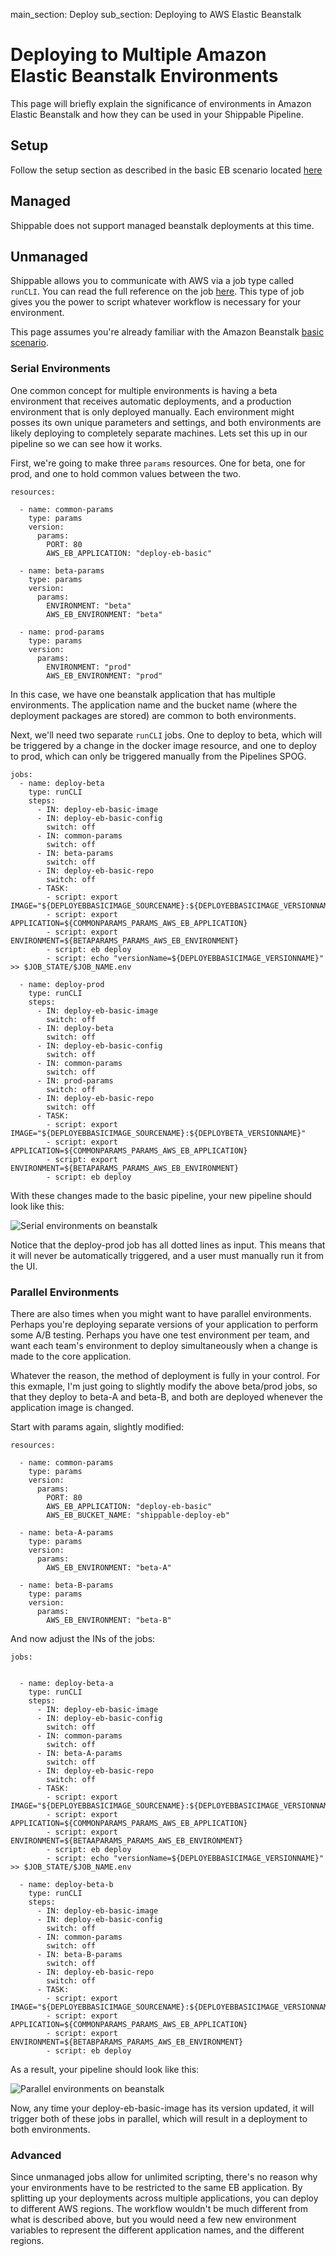 main_section: Deploy
sub_section: Deploying to AWS Elastic Beanstalk

# Deploying to Multiple Amazon Elastic Beanstalk Environments
This page will briefly explain the significance of environments in Amazon Elastic Beanstalk and how they can be used in your Shippable Pipeline.

## Setup
Follow the setup section as described in the basic EB scenario located [here](./aws-elastic-beanstalk)

## Managed
Shippable does not support managed beanstalk deployments at this time.

## Unmanaged
Shippable allows you to communicate with AWS via a job type called `runCLI`.  You can read the full reference on the job [here](../reference/job-runcli).  This type of job gives you the power to script whatever workflow is necessary for your environment.

This page assumes you're already familiar with the Amazon Beanstalk [basic scenario](./aws-elastic-beanstalk).


### Serial Environments
One common concept for multiple environments is having a beta environment that receives automatic deployments, and a production environment that is only deployed manually.  Each environment might posses its own unique parameters and settings, and both environments are likely deploying to completely separate machines.  Lets set this up in our pipeline so we can see how it works.

First, we're going to make three `params` resources.  One for beta, one for prod, and one to hold common values between the two.

```
resources:

  - name: common-params
    type: params
    version:
      params:
        PORT: 80
        AWS_EB_APPLICATION: "deploy-eb-basic"

  - name: beta-params
    type: params
    version:
      params:
        ENVIRONMENT: "beta"
        AWS_EB_ENVIRONMENT: "beta"

  - name: prod-params
    type: params
    version:
      params:
        ENVIRONMENT: "prod"
        AWS_EB_ENVIRONMENT: "prod"

```
In this case, we have one beanstalk application that has multiple environments.  The application name and the bucket name (where the deployment packages are stored) are common to both environments.

Next, we'll need two separate `runCLI` jobs.  One to deploy to beta, which will be triggered by a change in the docker image resource, and one to deploy to prod, which can only be triggered manually from the Pipelines SPOG.

```
jobs:
  - name: deploy-beta
    type: runCLI
    steps:
      - IN: deploy-eb-basic-image
      - IN: deploy-eb-basic-config
        switch: off
      - IN: common-params
        switch: off
      - IN: beta-params
        switch: off
      - IN: deploy-eb-basic-repo
        switch: off
      - TASK:
        - script: export IMAGE="${DEPLOYEBBASICIMAGE_SOURCENAME}:${DEPLOYEBBASICIMAGE_VERSIONNAME}"
        - script: export APPLICATION=${COMMONPARAMS_PARAMS_AWS_EB_APPLICATION}
        - script: export ENVIRONMENT=${BETAPARAMS_PARAMS_AWS_EB_ENVIRONMENT}
        - script: eb deploy
        - script: echo "versionName=${DEPLOYEBBASICIMAGE_VERSIONNAME}" >> $JOB_STATE/$JOB_NAME.env

  - name: deploy-prod
    type: runCLI
    steps:
      - IN: deploy-eb-basic-image
        switch: off
      - IN: deploy-beta
        switch: off
      - IN: deploy-eb-basic-config
        switch: off
      - IN: common-params
        switch: off
      - IN: prod-params
        switch: off
      - IN: deploy-eb-basic-repo
        switch: off
      - TASK:
        - script: export IMAGE="${DEPLOYEBBASICIMAGE_SOURCENAME}:${DEPLOYBETA_VERSIONNAME}"
        - script: export APPLICATION=${COMMONPARAMS_PARAMS_AWS_EB_APPLICATION}
        - script: export ENVIRONMENT=${BETAPARAMS_PARAMS_AWS_EB_ENVIRONMENT}
        - script: eb deploy

```

With these changes made to the basic pipeline, your new pipeline should look like this:

<img src="../../images/deploy/elasticbeanstalk/eb-serial-envs.png" alt="Serial environments on beanstalk">

Notice that the deploy-prod job has all dotted lines as input.  This means that it will never be automatically triggered, and a user must manually run it from the UI.

### Parallel Environments

There are also times when you might want to have parallel environments.  Perhaps you're deploying separate versions of your application to perform some A/B testing. Perhaps you have one test environment per team, and want each team's environment to deploy simultaneously when a change is made to the core application.

Whatever the reason, the method of deployment is fully in your control.  For this exmaple, I'm just going to slightly modify the above beta/prod jobs, so that they deploy to beta-A and beta-B, and both are deployed whenever the application image is changed.

Start with params again, slightly modified:
```
resources:

  - name: common-params
    type: params
    version:
      params:
        PORT: 80
        AWS_EB_APPLICATION: "deploy-eb-basic"
        AWS_EB_BUCKET_NAME: "shippable-deploy-eb"

  - name: beta-A-params
    type: params
    version:
      params:
        AWS_EB_ENVIRONMENT: "beta-A"

  - name: beta-B-params
    type: params
    version:
      params:
        AWS_EB_ENVIRONMENT: "beta-B"

```

And now adjust the INs of the jobs:
```
jobs:


  - name: deploy-beta-a
    type: runCLI
    steps:
      - IN: deploy-eb-basic-image
      - IN: deploy-eb-basic-config
        switch: off
      - IN: common-params
        switch: off
      - IN: beta-A-params
        switch: off
      - IN: deploy-eb-basic-repo
        switch: off
      - TASK:
        - script: export IMAGE="${DEPLOYEBBASICIMAGE_SOURCENAME}:${DEPLOYEBBASICIMAGE_VERSIONNAME}"
        - script: export APPLICATION=${COMMONPARAMS_PARAMS_AWS_EB_APPLICATION}
        - script: export ENVIRONMENT=${BETAAPARAMS_PARAMS_AWS_EB_ENVIRONMENT}
        - script: eb deploy
        - script: echo "versionName=${DEPLOYEBBASICIMAGE_VERSIONNAME}" >> $JOB_STATE/$JOB_NAME.env

  - name: deploy-beta-b
    type: runCLI
    steps:
      - IN: deploy-eb-basic-image
      - IN: deploy-eb-basic-config
        switch: off
      - IN: common-params
        switch: off
      - IN: beta-B-params
        switch: off
      - IN: deploy-eb-basic-repo
        switch: off
      - TASK:
        - script: export IMAGE="${DEPLOYEBBASICIMAGE_SOURCENAME}:${DEPLOYEBBASICIMAGE_VERSIONNAME}"
        - script: export APPLICATION=${COMMONPARAMS_PARAMS_AWS_EB_APPLICATION}
        - script: export ENVIRONMENT=${BETABPARAMS_PARAMS_AWS_EB_ENVIRONMENT}
        - script: eb deploy

```

As a result, your pipeline should look like this:

<img src="../../images/deploy/elasticbeanstalk/eb-parallel-envs.png" alt="Parallel environments on beanstalk">

Now, any time your deploy-eb-basic-image has its version updated, it will trigger both of these jobs in parallel, which will result in a deployment to both environments.

### Advanced

Since unmanaged jobs allow for unlimited scripting, there's no reason why your environments have to be restricted to the same EB application.  By splitting up your deployments across multiple applications, you can deploy to different AWS regions.  The workflow wouldn't be much different from what is described above, but you would need a few new environment variables to represent the different application names, and the different regions.
